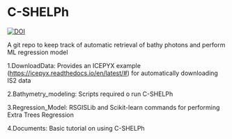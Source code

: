 # C-SHELPh

[![DOI](https://zenodo.org/badge/374786622.svg)](https://zenodo.org/badge/latestdoi/374786622)

A git repo to keep track of automatic retrieval of bathy photons and perform ML regression model

1.DownloadData: Provides an ICEPYX example (https://icepyx.readthedocs.io/en/latest/#) for automatically downloading IS2 data

2.Bathymetry\_modeling: Scripts required o run C-SHELPh

3.Regression\_Model: RSGISLib and Scikit-learn commands for performing Extra Trees Regression

4.Documents: Basic tutorial on using C-SHELPh
